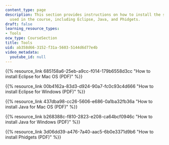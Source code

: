 ```yaml
---
content_type: page
description: This section provides instructions on how to install the software tools
  used in the course, including Eclipse, Java, and Phidgets.
draft: false
learning_resource_types:
- Tools
ocw_type: CourseSection
title: Tools
uid: ab358d66-3152-f31a-5603-5144d6d77e4b
video_metadata:
  youtube_id: null
---
```

{{% resource_link 685158a6-25eb-a9cc-f014-179b6558d3cc "How to install Eclipse for Mac OS (PDF)" %}}

{{% resource_link 00b4162a-83d3-d924-90a7-fc0c93c4d666 "How to install Eclipse for Windows (PDF)" %}}

{{% resource_link 437dba98-cc26-5606-e686-0a1ba32fb36a "How to install Java for Mac OS (PDF)" %}}

{{% resource_link b268388c-f810-2823-e208-ca64bcf0946c "How to install Java for Windows (PDF)" %}}

{{% resource_link 3d06dd39-a476-7a40-aac5-6b0e3371d9b6 "How to install Phidgets (PDF)" %}}